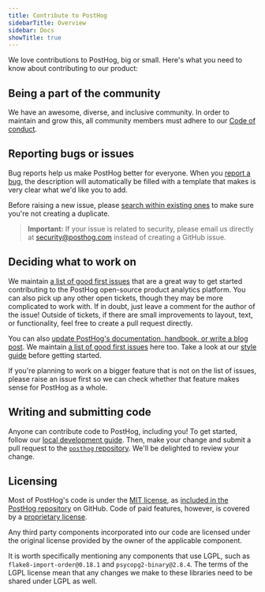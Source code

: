 ```yaml
---
title: Contribute to PostHog
sidebarTitle: Overview
sidebar: Docs
showTitle: true
---
```


We love contributions to PostHog, big or small. Here's what you need to know about contributing to our product:

## Being a part of the community

We have an awesome, diverse, and inclusive community. In order to maintain and grow this, all community members must adhere to our [Code of conduct](/docs/contribute/code-of-conduct).

## Reporting bugs or issues

Bug reports help us make PostHog better for everyone. When you [report a bug](https://github.com/PostHog/posthog/issues/new/choose), the description will automatically be filled with a template that makes is very clear what we'd like you to add.

Before raising a new issue, please [search within existing ones](https://github.com/PostHog/posthog/issues) to make sure you're not creating a duplicate.

<blockquote class='warning-note'>
    <b>Important:</b> If your issue is related to security, please email us directly at <a href="mailto:security@posthog.com">security@posthog.com</a> instead of creating a GitHub issue.
</blockquote>

## Deciding what to work on

We maintain [a list of good first issues](https://github.com/PostHog/posthog/issues?q=is%3Aissue+is%3Aopen+label%3A%22good+first+issue%22) that are a great way to get started contributing to the PostHog open-source product analytics platform. You can also pick up any other open tickets, though they may be more complicated to work with. If in doubt, just leave a comment for the author of the issue! Outside of tickets, if there are small improvements to layout, text, or functionality, feel free to create a pull request directly.

You can also [update PostHog's documentation, handbook, or write a blog post](/handbook/engineering/posthog-com/developing-the-website). We maintain [a list of good first issues](https://github.com/PostHog/posthog.com/issues?q=is%3Aopen+is%3Aissue+label%3A%22good+first+issue%22) here too. Take a look at our [style guide](https://github.com/PostHog/posthog.com/blob/master/STYLEGUIDE.md) before getting started.

If you're planning to work on a bigger feature that is not on the list of issues, please raise an issue first so we can check whether that feature makes sense for PostHog as a whole.

## Writing and submitting code

Anyone can contribute code to PostHog, including you! To get started, follow our [local development guide](/handbook/engineering/developing-locally). Then, make your change and submit a pull request to the [`posthog` repository](https://github.com/PostHog/posthog). We'll be delighted to review your change.

## Licensing

Most of PostHog's code is under the [MIT license](https://opensource.org/licenses/MIT), as [included in the PostHog repository](https://github.com/PostHog/posthog/blob/master/LICENSE) on GitHub. Code of paid features, however, is covered by a [proprietary license](https://github.com/PostHog/posthog/blob/master/ee/LICENSE).

Any third party components incorporated into our code are licensed under the original license provided by the owner of the applicable component.

It is worth specifically mentioning any components that use LGPL, such as `flake8-import-order@0.18.1` and `psycopg2-binary@2.8.4`. The terms of the LGPL license mean that any changes we make to these libraries need to be shared under LGPL as well.
